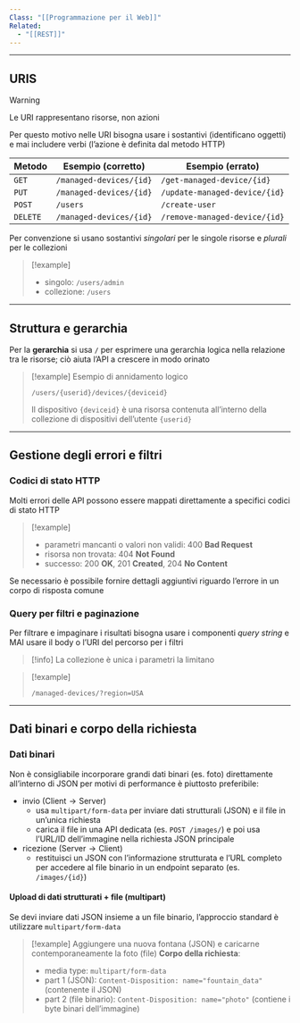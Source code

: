 ```yaml
---
Class: "[[Programmazione per il Web]]"
Related:
  - "[[REST]]"
---
```

---
## URIS

>[!warning]
>Le URI rappresentano risorse, non azioni

Per questo motivo nelle URI bisogna usare i sostantivi (identificano oggetti) e mai includere verbi (l’azione è definita dal metodo HTTP)

| Metodo   | Esempio (corretto)      | Esempio (errato)              |
| -------- | ----------------------- | ----------------------------- |
| `GET`    | `/managed-devices/{id}` | `/get-managed-device/{id}`    |
| `PUT`    | `/managed-devices/{id}` | `/update-managed-device/{id}` |
| `POST`   | `/users`                | `/create-user`                |
| `DELETE` | `/managed-devices/{id}` | `/remove-managed-device/{id}` |
Per convenzione si usano sostantivi *singolari* per le singole risorse e *plurali* per le collezioni

>[!example]
>- singolo: `/users/admin`
>- collezione: `/users`

---
## Struttura e gerarchia
Per la **gerarchia** si usa `/` per esprimere una gerarchia logica nella relazione tra le risorse; ciò aiuta l’API a crescere in modo orinato

>[!example] Esempio di annidamento logico
>```
>/users/{userid}/devices/{deviceid}
>```
>
>Il dispositivo `{deviceid}` è una risorsa contenuta all’interno della collezione di dispositivi dell’utente `{userid}`

---
## Gestione degli errori e filtri
### Codici di stato HTTP
Molti errori delle API possono essere mappati direttamente a specifici codici di stato HTTP

>[!example]
>- parametri mancanti o valori non validi: 400 **Bad Request**
>- risorsa non trovata: 404 **Not Found**
>- successo: 200 **OK**, 201 **Created**, 204 **No Content**

Se necessario è possibile fornire dettagli aggiuntivi riguardo l’errore in un corpo di risposta comune

### Query per filtri e paginazione
Per filtrare e impaginare i risultati bisogna usare i componenti *query string* e MAI usare il body o l’URI del percorso per i filtri

>[!info]
>La collezione è unica i parametri la limitano

>[!example]
>```
>/managed-devices/?region=USA
>```

---
## Dati binari e corpo della richiesta
### Dati binari
Non è consigliabile incorporare grandi dati binari (es. foto) direttamente all’interno di JSON per motivi di performance è piuttosto preferibile:
- invio ($\text{Client} \to \text{Server}$)
	- usa `multipart/form-data` per inviare dati strutturali (JSON) e il file in un’unica richiesta
	- carica il file in una API dedicata (es. `POST /images/`) e poi usa l’URL/ID dell’immagine nella richiesta JSON principale
- ricezione ($\text{Server}\to \text{Client}$)
	- restituisci un JSON con l’informazione strutturata e l’URL completo per accedere al file binario in un endpoint separato (es. `/images/{id}`)

#### Upload di dati strutturati + file (multipart)
Se devi inviare dati JSON insieme a un file binario, l’approccio standard è utilizzare `multipart/form-data`

>[!example] Aggiungere una nuova fontana (JSON) e caricarne contemporaneamente la foto (file)
>**Corpo della richiesta**:
>- media type: `multipart/form-data`
>- part 1 (JSON): `Content-Disposition: name="fountain_data"` (contenente il JSON)
>- part 2 (file binario): `Content-Disposition: name="photo"` (contiene i byte binari dell’immagine)

#### 